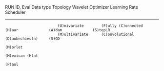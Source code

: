 
RUN ID,     Eval            Data type           Topology                  Wavelet             Optimizer           Learning Rate
                                                                                                                  Scheduler
__________________________________________________________________________________________________________________________________
                            (U)nivariate        (F)ully (C)onnected       (H)aar              (A)dam              (S)tepLR
                            (M)ultivariate      (C)onvolutional           (D)aubechies(n)     (S)GD
                                                                          (M)orlet
                                                                          (M)exican (H)at
                                                                          (P)aul

